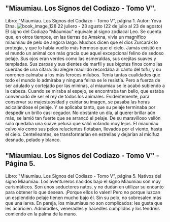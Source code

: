 ## "Miaumiau. Los Signos del Codiazo - Tomo V".
Libro: "Miaumiau. Los Signos del Codiazo - Tomo V", página 1.
Autor: Yova Etna.
![book_image_128](https://media.discordapp.net/attachments/1105643336989159555/1105647577912840232/128.jpg)
22 juliero - 23 agusto (22 de julio al 23 de agosto)
El signo del Codiazo "Miaumiau" equivale al signo zodiacal Leo.
Se cuenta que, en otros tiempos, en las tierras de Amakna, vivía un magnífico miaumiau de pelo de angora largo. Muchos dicen que el dios Zurcarák lo protegía, y que lo había vuelto más hermoso que el cielo. Jamás existió en el mundo un animal con más gracia que aquel excepcional felino de sedoso pelaje. Sus ojos eran verdes como las esmeraldas, sus orejitas suaves y templadas. Sus zarpas y sus dientes de marfil y sus bigotes finos como las cuerdas de una cítara. Su alegre maullido recordaba al canto del tofu, y su ronroneo calmaba a los más feroces milubos.
Tenía tantas cualidades que todo el mundo lo admiraba y ninguna felina se le resistía. Pero a fuerza de ser adulado y cortejado por las mininas, al miaumiau se le acabó subiendo a la cabeza. Cuando se miraba al espejo, se encontraba tan bello, que estaba convencido de ser el rey de todos los animales. Evidentemente, para conservar su majestuosidad y cuidar su imagen, se pasaba las horas acicalándose el pelaje. Y se aplicaba tanto, que su pelaje terminaba por despedir un brillo casi cegador.
No obstante un día, al querer brillar aún más, se lamió tan fuerte que se arrancó el pelaje. De su maravilloso vellón solo quedaba una suave pelusa que salió volando muy lejos. El miaumiau calvo vio como sus pelos relucientes flotaban, llevados por el viento, hasta el cielo. Centelleantes, se transformarían en estrellas y dejarían al micifuz desnudo, pelado y blanco.

## "Miaumiau. Los Signos del Codiazo - Tomo V" - Página 5.
Libro: "Miaumiau. Los Signos del Codiazo - Tomo V", página 5.
Nativos del signo Miaumiau: Los aventureros nacidos bajo el signo Miaumiau son muy carismáticos. Son unos seductores natos, y no dudan en utilizar su encanto para obtener lo que desean. ¡Porque ellos lo valen! Pero no porque luzcan un espléndido pelaje tienen mucho bajo él. Sin su pelo, no sobresalen más que una larva.
En pareja, los miaumiaus no son complicados: les gusta que les acaricien. Admiradles, veneradles y hacedles cumplidos y los tendréis comiendo en la palma de la mano.